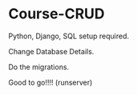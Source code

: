 # Course-CRUD

Python, Django, SQL setup required.

Change Database Details.

Do the migrations.

Good to go!!!! (runserver)
